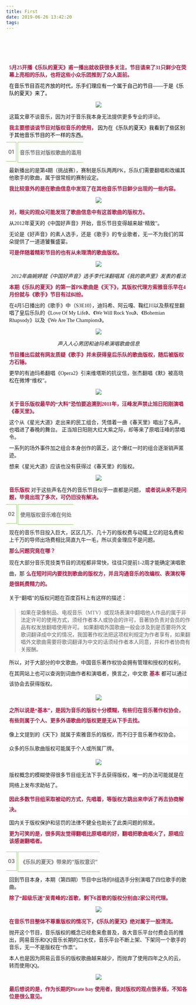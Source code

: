 ```yaml
---
title: First
date: 2019-06-26 13:42:20
tags:
---
```

​
<section class="xmteditor" style="display:none;" data-tools="新媒体管家" data-label="powered by xmt.cn">
</section>
<p style="margin: 10px 8px;font-family: Optima-Regular, PingFangTC-light;">
  <br>
</p>
<p style="text-align: center;font-family: Optima-Regular, PingFangTC-light;">
  <img class="rich_pages" data-copyright="0" data-ratio="0.9013563501849569" data-s="300,640" http://img01.store.sogou.com/net/a/04/link?appid=100520029&url="https://mmbiz.qpic.cn/mmbiz_jpg/OPic5fMgDaNLGLw8KXh310deAicYj0qNCYNpE7TFmgFPUCXnJUpLTbQJxQ1BTRsPrfY3x54LljnVNbv7c3MueN1Q/?wx_fmt=jpeg" data-type="jpeg" data-w="811" style="" _src="https://mmbiz.qpic.cn/mmbiz_jpg/OPic5fMgDaNLGLw8KXh310deAicYj0qNCYNpE7TFmgFPUCXnJUpLTbQJxQ1BTRsPrfY3x54LljnVNbv7c3MueN1Q/?wx_fmt=jpeg">
</p>
<p style="margin: 10px 8px;font-family: Optima-Regular, PingFangTC-light;">
  <strong style="color: rgb(171, 25, 66);"><span style="font-size: 14px;">5月25开播《乐队的夏天》甫一播出就收获很多关注，节目请来了31只鲜少在荧幕上亮相的乐队，也将这些小众乐团推到了众人面前。<mpchecktext id="1561527694011_0.1499950914004362">
    </mpchecktext></span></strong>
</p>
<p style="margin: 10px 8px;font-family: Optima-Regular, PingFangTC-light;">
  <span style="font-size: 14px;color: rgb(0, 0, 0);">在音乐节目百花齐放的时代，乐手们理应有一个属于自己的节目——于是《乐队的夏天》来了。<mpchecktext id="1561527694012_0.3783938673503293">
    </mpchecktext></span>
</p>
<p style="text-align: center;font-family: Optima-Regular, PingFangTC-light;">
  <img class="rich_pages" data-copyright="0" data-ratio="0.72265625" data-s="300,640" src="https://mmbiz.qpic.cn/mmbiz_jpg/OPic5fMgDaNLGLw8KXh310deAicYj0qNCYrTH5cAcheOms9ntQIHkoWjrg3rucPTbX8KdMmN72RdhxY7LLdjyReA/?wx_fmt=jpeg" data-type="jpeg" data-w="1280" style="" _src="https://mmbiz.qpic.cn/mmbiz_jpg/OPic5fMgDaNLGLw8KXh310deAicYj0qNCYrTH5cAcheOms9ntQIHkoWjrg3rucPTbX8KdMmN72RdhxY7LLdjyReA/?wx_fmt=jpeg">
</p>
<p style="margin: 10px 8px;font-family: Optima-Regular, PingFangTC-light;">
  <span style="font-size: 14px;">这篇文章不谈音乐，因为对于音乐我本身无法提供更多专业的评论。<mpchecktext id="1561527694013_0.7750672701851322">
    </mpchecktext></span>
</p>
<p style="margin: 10px 8px;font-family: Optima-Regular, PingFangTC-light;">
  <span style="font-size: 14px;color: rgb(171, 25, 66);"><strong>我主要想谈谈节目对版权音乐的使用，</strong></span>
  <span style="font-size: 14px;color: rgb(0, 0, 0);">因为在《乐队的夏天》我看到了些区别于其他音乐节目的不一样的东西。<mpchecktext id="1561527694014_0.9006675780525575">
    </mpchecktext></span>
</p>
<section class="xmt-style-block" data-style-type="1" data-tools="新媒体排版" data-id="12950">
  <section class="active" style="padding-right: 0.3em;padding-left: 0.3em;display: inline-block;vertical-align: top;border-top-width: 1px;border-top-style: solid;border-color: rgb(142, 201, 101);border-bottom-width: 1px;border-bottom-style: solid;border-right-width: 1px;border-right-style: solid;font-size: 1.2em;font-family: inherit;text-align: center;text-decoration: inherit;color:rgb(121,121,121);">
    <p class="count" style="min-width:1em;font-size: 1em;color:rgb(121,121,121);">
      <strong><span style="font-size: 14px;">01<mpchecktext id="1561527694015_0.4890603263847273">
        </mpchecktext></span></strong>
    </p>
  </section>
  <section class="active" style="padding-right: 0.3em;padding-left: 0.3em;display: inline-block;vertical-align: top;margin-left: -1px;border-top-width: 1px;border-top-style: solid;border-color: rgb(142, 201, 101);border-bottom-width: 1px;border-bottom-style: solid;border-left-width: 1px;border-left-style: solid;font-size: 1.2em;font-family: inherit;text-decoration: inherit;color:rgb(121,121,121);">
    <p class="brush" style="min-width:1em;color:rgb(121,121,121);font-size:1em;">
      <strong><span style="font-size: 14px;">音乐节目对版权歌曲的滥用<mpchecktext id="1561527694016_0.08960909271623696">
        </mpchecktext></span></strong>
    </p>
  </section>
  <section style="width: 0px;height: 0px;clear: both;">
  </section>
</section>
<p style="margin: 10px 8px;font-family: Optima-Regular, PingFangTC-light;">
  <span style="font-size: 14px;">最新播出的是第4期（挑战赛），赛制是乐队两两PK，乐队们需要翻唱和改编其他歌手的歌曲，属于很常规的赛制设定。<mpchecktext id="1561527694017_0.8558222878865474">
    </mpchecktext></span>
</p>
<p style="margin: 10px 8px;font-family: Optima-Regular, PingFangTC-light;">
  <strong><span style="font-size: 14px;color: rgb(171, 25, 66);">我比较意外的是在歌曲信息中发现了在其他音乐节目鲜少出现的一些内容。<mpchecktext id="1561527694018_0.019957397591946036">
    </mpchecktext></span></strong>
</p>
<p style="text-align: center;font-family: Optima-Regular, PingFangTC-light;">
  <img class="rich_pages" data-ratio="0.5653685674547984" data-s="300,640" src="https://mmbiz.qpic.cn/mmbiz_png/OPic5fMgDaNLGLw8KXh310deAicYj0qNCY6g88ibWjF6msxNFqdgFnVvuwHqJVsQj6UEqJmoBg2JNFG1vBSvYTWiaA/?wx_fmt=png" data-type="png" data-w="1438" style="" _src="https://mmbiz.qpic.cn/mmbiz_png/OPic5fMgDaNLGLw8KXh310deAicYj0qNCY6g88ibWjF6msxNFqdgFnVvuwHqJVsQj6UEqJmoBg2JNFG1vBSvYTWiaA/?wx_fmt=png">
</p>
<p style="margin: 10px 8px;font-family: Optima-Regular, PingFangTC-light;">
  <span style="color: rgb(171, 25, 66);"><strong><span style="font-size: 14px;">对，眼尖的观众可能发现了歌曲信息中有这首歌曲的版权方。<mpchecktext id="1561527694019_0.0675064098408058">
    </mpchecktext></span></strong></span>
</p>
<p style="margin: 10px 8px;font-family: Optima-Regular, PingFangTC-light;">
  <span style="font-size: 14px;">从2012年夏天的《中国好声音》开始，音乐节目变得越来越“精致”。<mpchecktext id="1561527694020_0.3920666501171919">
    </mpchecktext></span>
</p>
<p style="margin: 10px 8px;font-family: Optima-Regular, PingFangTC-light;">
  <span style="font-size: 14px;">无论是《好声音》的素人选手，还是《歌手》的专业歌者，无一不为我们的耳朵提供了一道道饕餮盛宴。<mpchecktext id="1561527694021_0.9292884585220296">
    </mpchecktext></span>
</p>
<p style="margin: 10px 8px;font-family: Optima-Regular, PingFangTC-light;">
  <span style="color: rgb(171, 25, 66);"><strong><span style="font-size: 14px;">可是伴随着精彩节目的也有从未理清的歌曲版权。<mpchecktext id="1561527694022_0.3751042977622978">
    </mpchecktext></span></strong></span>
</p>
<p style="text-align: center;">
  <img class="rich_pages" data-copyright="0" data-ratio="0.5714285714285714" data-s="300,640" src="https://mmbiz.qpic.cn/mmbiz_jpg/OPic5fMgDaNLGLw8KXh310deAicYj0qNCYYjShAlzBzNI8ew98ZBOY1sibtMhepyvUp4bdpj1c2hThy3o8FgPfleA/?wx_fmt=jpeg" data-type="jpeg" data-w="623" style="" _src="https://mmbiz.qpic.cn/mmbiz_jpg/OPic5fMgDaNLGLw8KXh310deAicYj0qNCYYjShAlzBzNI8ew98ZBOY1sibtMhepyvUp4bdpj1c2hThy3o8FgPfleA/?wx_fmt=jpeg">
</p>
<p style="margin: 10px 8px;font-family: Optima-Regular, PingFangTC-light;text-align: center;">
  <span style="color: rgb(171, 25, 66);"><strong><span style="font-size: 14px;"></span></strong></span>
  <span style="font-size: 14px;"><em>2012年曲婉婷就《中国好声音》选手李代沫翻唱其《我的歌声里》发表的看法<mpchecktext id="1561527694023_0.6829204723192837">
    </mpchecktext></em></span>
</p>
<p style="margin: 10px 8px;font-family: Optima-Regular, PingFangTC-light;">
  <span style="color: rgb(171, 25, 66);"><strong><span style="font-size: 14px;">本期《乐队的夏天》的第一首PK歌曲是《天下》，其版权代理方索雅音乐早在4月份就与《歌手》节目有过纠纷。<mpchecktext id="1561527694024_0.45627233111566756">
    </mpchecktext></span></strong></span>
</p>
<p style="margin: 10px 8px;font-family: Optima-Regular, PingFangTC-light;">
  <span style="font-size: 14px;">在4月5日播出的《歌手》中（S3E10），迪玛希、阿云嘎、鞠红川以及蔡程昱翻唱了皇后乐队的《Love Of My Life》、《We Will Rock You》、《Bohemian Rhapsody》以及《We Are The Champions》。<mpchecktext id="1561527694025_0.23177658081200914">
    </mpchecktext></span>
</p>
<p style="text-align: center;font-family: Optima-Regular, PingFangTC-light;">
  <img class="rich_pages" data-copyright="0" data-ratio="0.9578125" data-s="300,640" src="https://mmbiz.qpic.cn/mmbiz_jpg/OPic5fMgDaNLGLw8KXh310deAicYj0qNCYe9piaCFQZpqAEiaeOPgwuicsTnqcHWSgm5sPWiaKoH9g7Mkh6zE0Bpap7g/?wx_fmt=jpeg" data-type="jpeg" data-w="1280" style="" _src="https://mmbiz.qpic.cn/mmbiz_jpg/OPic5fMgDaNLGLw8KXh310deAicYj0qNCYe9piaCFQZpqAEiaeOPgwuicsTnqcHWSgm5sPWiaKoH9g7Mkh6zE0Bpap7g/?wx_fmt=jpeg">
</p>
<p style="margin: 10px 8px;text-align: center;font-family: Optima-Regular, PingFangTC-light;">
  <span style="font-size: 14px;"><em>声入人心男团和迪玛希演唱歌曲信息<mpchecktext id="1561527694026_0.2326479498679077">
    </mpchecktext></em></span>
</p>
<p style="margin: 10px 8px;font-family: Optima-Regular, PingFangTC-light;">
  <span style="color: rgb(171, 25, 66);"><strong><span style="font-size: 14px;">节目播出后就有网友质疑《歌手》并未获得皇后乐队的歌曲版权，随后被版权方石锤。<mpchecktext id="1561527694027_0.6582274028823043">
    </mpchecktext></span></strong></span>
</p>
<p style="margin: 10px 8px;font-family: Optima-Regular, PingFangTC-light;">
  <span style="font-size: 14px;">更早的有迪玛希翻唱《Opera2》引来维塔斯的抗议信，张杰翻唱《默》被高晓松在微博“维权”。<mpchecktext id="1561527694028_0.5390402204093627">
    </mpchecktext></span>
</p>
<p style="text-align: center;font-family: Optima-Regular, PingFangTC-light;">
  <img class="rich_pages" data-ratio="0.8854447439353099" data-s="300,640" src="https://mmbiz.qpic.cn/mmbiz_png/OPic5fMgDaNLGLw8KXh310deAicYj0qNCYlNhLNft42CErB7hkgIUql0Kwp3DL8aTFSIQpPMBjKtGm6FH5Jb1kEw/?wx_fmt=png" data-type="png" data-w="742" style="" _src="https://mmbiz.qpic.cn/mmbiz_png/OPic5fMgDaNLGLw8KXh310deAicYj0qNCYlNhLNft42CErB7hkgIUql0Kwp3DL8aTFSIQpPMBjKtGm6FH5Jb1kEw/?wx_fmt=png">
</p>
<p style="margin: 10px 8px;font-family: Optima-Regular, PingFangTC-light;">
  <span style="font-size: 14px;"></span>
  <span style="color: rgb(171, 25, 66);"><strong><span style="font-size: 14px;">关于音乐版权最早的“大料”恐怕要追溯到2011年，汪峰发声禁止旭日阳刚演唱《春天里》。<mpchecktext id="1561527694029_0.4658558770267498">
    </mpchecktext></span></strong></span>
</p>
<p style="margin: 10px 8px;font-family: Optima-Regular, PingFangTC-light;">
  <span style="font-size: 14px;">这个从《星光大道》走出来的民工组合，凭借着一曲《春天里》唱出了名声，也唱进了春晚的舞台。<mpchecktext id="1561527694030_0.6261101211209832">
    </mpchecktext>正当旭日阳刚大红大紫之际，却等来了原唱汪峰的禁唱令。<mpchecktext id="1561527694031_0.5187139901109894">
    </mpchecktext></span>
</p>
<p style="margin: 10px 8px;font-family: Optima-Regular, PingFangTC-light;">
  <span style="font-size: 14px;">一系列的场外事件加之组合本身创作的匮乏，这个爆红一时的组合逐渐销声匿迹。<mpchecktext id="1561527694032_0.42565706766162426">
    </mpchecktext></span>
</p>
<p style="margin: 10px 8px;font-family: Optima-Regular, PingFangTC-light;">
  <span style="font-size: 14px;">想来《星光大道》应该也没有获得过《春天里》的版权。<mpchecktext id="1561527694033_0.5932750105221685">
    </mpchecktext></span>
</p>
<p style="text-align: center;font-family: Optima-Regular, PingFangTC-light;">
  <img class="rich_pages" data-copyright="0" data-ratio="0.5796875" data-s="300,640" src="https://mmbiz.qpic.cn/mmbiz_png/OPic5fMgDaNLGLw8KXh310deAicYj0qNCY475ENia0m9LtDk8zRXLR5iauyUFX7CJSgmxaktopm236N1FjxuCyYT8g/?wx_fmt=png" data-type="png" data-w="640" style="" _src="https://mmbiz.qpic.cn/mmbiz_png/OPic5fMgDaNLGLw8KXh310deAicYj0qNCY475ENia0m9LtDk8zRXLR5iauyUFX7CJSgmxaktopm236N1FjxuCyYT8g/?wx_fmt=png">
</p>
<p style="margin: 10px 8px;font-family: Optima-Regular, PingFangTC-light;">
  <span style="color: rgb(171, 25, 66);"><strong><span style="font-size: 14px;">音乐版权</span></strong></span>
  <span style="font-size: 14px;">对于这些声名在外的音乐节目似乎一直都是问题，</span>
  <span style="font-size: 14px;color: rgb(171, 25, 66);"><strong>或者说从来不是问题，毕竟出现了多次，可仍旧没有解决。<mpchecktext id="1561527694034_0.7713001064923029">
    </mpchecktext></strong></span>
</p>
<section class="xmt-style-block" data-style-type="1" data-tools="新媒体排版" data-id="12950">
  <section class="active" style="padding-right: 0.3em;padding-left: 0.3em;display: inline-block;vertical-align: top;border-top-width: 1px;border-top-style: solid;border-color: rgb(142, 201, 101);border-bottom-width: 1px;border-bottom-style: solid;border-right-width: 1px;border-right-style: solid;font-size: 1.2em;font-family: inherit;text-align: center;text-decoration: inherit;color:rgb(121,121,121);">
    <p class="count" style="min-width:1em;font-size: 1em;color:rgb(121,121,121);">
      <strong><span style="font-size: 14px;">02<mpchecktext id="1561527694035_0.6431282713148652">
        </mpchecktext></span></strong>
    </p>
  </section>
  <section class="active" style="padding-right: 0.3em;padding-left: 0.3em;display: inline-block;vertical-align: top;margin-left: -1px;border-top-width: 1px;border-top-style: solid;border-color: rgb(142, 201, 101);border-bottom-width: 1px;border-bottom-style: solid;border-left-width: 1px;border-left-style: solid;font-size: 1.2em;font-family: inherit;text-decoration: inherit;color:rgb(121,121,121);">
    <p class="brush" style="min-width:1em;color:rgb(121,121,121);font-size:1em;">
      <strong><span style="font-size: 14px;">使用版权音乐难在何处<mpchecktext id="1561527694036_0.562488666809376">
        </mpchecktext></span></strong>
    </p>
  </section>
  <section style="width: 0px;height: 0px;clear: both;">
  </section>
</section>
<p style="margin: 10px 8px;font-family: Optima-Regular, PingFangTC-light;">
  <span style="font-size: 14px;">现在的音乐节目投入巨大，区区几万、几十万的版权费与动辄上亿的冠名费和上千万的导师出场费相比简直九牛一毛，所以资金理应不是问题。<mpchecktext id="1561527694037_0.4095130281321049">
    </mpchecktext></span>
</p>
<p style="margin: 10px 8px;font-family: Optima-Regular, PingFangTC-light;">
  <strong><span style="font-size: 14px;color: rgb(171, 25, 66);">那么问题究竟在哪？<mpchecktext id="1561527694038_0.3729508781459545">
    </mpchecktext></span></strong>
</p>
<p style="box-sizing: border-box;word-break: break-all;overflow-wrap: break-word;line-height: 28px;font-size: 18px;white-space: normal;background-color: rgb(255, 255, 255);margin: 10px 8px;font-family: Optima-Regular, PingFangTC-light;">
  <span style="font-size: 14px;">现在大部分音乐竞技类节目的流程都非常快，往往只提前1-2周才能确定演唱歌曲，那</span>
  <span style="font-size: 14px;color: rgb(171, 25, 66);"><strong>么在短时间内要找到歌曲的版权方，并且沟通音乐的改编权、表演权等是很耗费精力的。<mpchecktext id="1561527694039_0.9950840217382337">
    </mpchecktext></strong></span>
</p>
<p style="box-sizing: border-box;word-break: break-all;overflow-wrap: break-word;line-height: 28px;font-size: 18px;white-space: normal;background-color: rgb(255, 255, 255);margin: 10px 8px;font-family: Optima-Regular, PingFangTC-light;">
  <span style="font-size: 14px;">关于“翻唱”的版权问题在百度百科上有这样的描述：<mpchecktext id="1561527694040_0.3794971410580936">
    </mpchecktext></span>
</p>
<p style="box-sizing: border-box;word-break: break-all;overflow-wrap: break-word;line-height: 28px;font-size: 18px;white-space: normal;background-color: rgb(255, 255, 255);margin: 10px 8px;font-family: Optima-Regular, PingFangTC-light;">
  <span style="font-family: arial, 宋体, sans-serif;font-size: 14px;text-align: start;text-indent: 28px;background-color: rgb(255, 255, 255);"></span>
</p>
<blockquote class="js_blockquote_wrap" data-type="2" data-url="" data-author-name="" data-content-utf8-length="169" data-source-title="">
  <section class="js_blockquote_digest">
    <p style="font-family: Optima-Regular, PingFangTC-light;">如果在录像制品、电视音乐（MTV）或现场表演中翻唱他人作品的属于非法定许可的使用方式，须经作者本人或协会的许可，音著协负责对会员的作品有权发放翻唱使用许可。
      <mpchecktext id="1561527694041_0.18161638914407252">
      </mpchecktext>如果翻唱外国歌曲一般会涉及到是否要将外文歌词翻译成中文的情况，我国著作权法把这项权利规定为作者享有，如果翻唱外文歌曲需要将歌词翻译为中文的话须经作者本人同意，并和作者协商有关报酬。
      <mpchecktext id="1561527694042_0.29455423552848914">
      </mpchecktext>
    </p>
  </section>
</blockquote>
<p style="box-sizing: border-box;word-break: break-all;overflow-wrap: break-word;line-height: 28px;font-size: 18px;white-space: normal;background-color: rgb(255, 255, 255);margin: 10px 8px;font-family: Optima-Regular, PingFangTC-light;">
  <span style="font-size: 14px;">所以，对于大部分的中文歌曲，中国音乐著作权协会拥有管理和授权的权利，在其网站上也可以查询到词曲作者和演唱者，换言之，中文歌</span>
  <span style="font-size: 14px;color: rgb(171, 25, 66);"><strong>基本</strong></span>
  <span style="font-size: 14px;">都可以通过该协会去获得版权。<mpchecktext id="1561527694043_0.36672785550822695">
    </mpchecktext></span>
  <br>
</p>
<p style="text-align: center;font-family: Optima-Regular, PingFangTC-light;">
  <img class="rich_pages" data-ratio="0.35" data-s="300,640" src="https://mmbiz.qpic.cn/mmbiz_png/OPic5fMgDaNLGLw8KXh310deAicYj0qNCYR3HnR4mnWE2k9UwMDnjib5gL9QFECcweyibardb984icx9wLElCK4C1Yg/?wx_fmt=png" data-type="png" data-w="1920" style="" _src="https://mmbiz.qpic.cn/mmbiz_png/OPic5fMgDaNLGLw8KXh310deAicYj0qNCYR3HnR4mnWE2k9UwMDnjib5gL9QFECcweyibardb984icx9wLElCK4C1Yg/?wx_fmt=png">
</p>
<p style="box-sizing: border-box;word-break: break-all;overflow-wrap: break-word;line-height: 28px;font-size: 18px;white-space: normal;background-color: rgb(255, 255, 255);margin: 10px 8px;font-family: Optima-Regular, PingFangTC-light;">
  <span style="font-size: 14px;"></span>
  <span style="color: rgb(171, 25, 66);"><strong><span style="font-size: 14px;">之所以说是“基本”，是因为音乐的版权十分模糊，有些归在音乐著作权协会，有些则属于个人、更多外语歌曲的版权更是无从下手去找。<mpchecktext id="1561527694044_0.36481813149791065">
    </mpchecktext></span></strong></span>
</p>
<p style="box-sizing: border-box;word-break: break-all;overflow-wrap: break-word;line-height: 28px;font-size: 18px;white-space: normal;background-color: rgb(255, 255, 255);margin: 10px 8px;font-family: Optima-Regular, PingFangTC-light;">
  <span style="font-size: 14px;">像上文提到的《天下》就属于索雅音乐的版权，而不归于音乐著作权协会。<mpchecktext id="1561527694045_0.7156760355934739">
    </mpchecktext></span>
</p>
<p style="box-sizing: border-box;word-break: break-all;overflow-wrap: break-word;line-height: 28px;font-size: 18px;white-space: normal;background-color: rgb(255, 255, 255);margin: 10px 8px;font-family: Optima-Regular, PingFangTC-light;">
  <span style="font-size: 14px;">众多的乐队歌曲版权可能属于个人或所属厂牌。<mpchecktext id="1561527694046_0.59486394473656">
    </mpchecktext></span>
</p>
<p style="text-align: center;font-family: Optima-Regular, PingFangTC-light;">
  <img class="rich_pages" data-ratio="0.34916492693110646" data-s="300,640" src="https://mmbiz.qpic.cn/mmbiz_png/OPic5fMgDaNLGLw8KXh310deAicYj0qNCYbXUuEA5uQ7POcLFUA6GNRUdTOJV2b9DoFZCwAYicBHHB9RCpyxDkpoQ/?wx_fmt=png" data-type="png" data-w="1916" style="" _src="https://mmbiz.qpic.cn/mmbiz_png/OPic5fMgDaNLGLw8KXh310deAicYj0qNCYbXUuEA5uQ7POcLFUA6GNRUdTOJV2b9DoFZCwAYicBHHB9RCpyxDkpoQ/?wx_fmt=png">
</p>
<p style="box-sizing: border-box;word-break: break-all;overflow-wrap: break-word;line-height: 28px;font-size: 18px;white-space: normal;background-color: rgb(255, 255, 255);margin: 10px 8px;font-family: Optima-Regular, PingFangTC-light;">
  <span style="font-size: 14px;">版权概念的模糊使得很多节目组无法下手去获得版权，唯一的办法可能就是在网络上发布求助帖了。<mpchecktext id="1561527694047_0.6082905180654838">
    </mpchecktext></span>
</p>
<p style="box-sizing: border-box;word-break: break-all;overflow-wrap: break-word;line-height: 28px;font-size: 18px;white-space: normal;background-color: rgb(255, 255, 255);margin: 10px 8px;font-family: Optima-Regular, PingFangTC-light;">
  <span style="color: rgb(171, 25, 66);font-size: 14px;"><strong>因此多数节目组采取被动的方式，先唱着，等版权方跳出来申诉了再去协商解决。<mpchecktext id="1561527694048_0.22280993824095763">
    </mpchecktext></strong></span>
</p>
<p style="margin: 10px 8px;font-family: Optima-Regular, PingFangTC-light;">
  <span style="font-size: 14px;">国内关于版权保护和惩罚的法律不健全也助长了此类问题的频发。<mpchecktext id="1561527694049_0.3882819124644341">
    </mpchecktext></span>
</p>
<p style="margin: 10px 8px;font-family: Optima-Regular, PingFangTC-light;">
  <span style="color: rgb(171, 25, 66);"><strong><span style="font-size: 14px;">更为可笑的是，很多网友觉得翻唱比原唱唱的好，翻唱把歌曲唱火了，原唱应该感谢翻唱者。<mpchecktext id="1561527694050_0.8021482933360882">
    </mpchecktext></span></strong></span>
</p>
<section class="xmt-style-block" data-style-type="1" data-tools="新媒体排版" data-id="12950">
  <section style="border-width: 0px;border-style: none;border-color: initial;margin-bottom: 0.5em;overflow: hidden;padding: 0px;margin-top: 20px;" class="KolEditor">
    <section class="active" style="padding-right: 0.3em;padding-left: 0.3em;display: inline-block;vertical-align: top;border-top-width: 1px;border-top-style: solid;border-color: rgb(142, 201, 101);border-bottom-width: 1px;border-bottom-style: solid;border-right-width: 1px;border-right-style: solid;font-size: 1.2em;font-family: inherit;text-align: center;text-decoration: inherit;color:rgb(121,121,121);">
      <p class="count" style="min-width:1em;font-size: 1em;color:rgb(121,121,121);">
        <strong><span style="font-size: 14px;">03<mpchecktext id="1561527694051_0.16768485532307786">
          </mpchecktext></span></strong>
      </p>
    </section>
    <section class="active" style="padding-right: 0.3em;padding-left: 0.3em;display: inline-block;vertical-align: top;margin-left: -1px;border-top-width: 1px;border-top-style: solid;border-color: rgb(142, 201, 101);border-bottom-width: 1px;border-bottom-style: solid;border-left-width: 1px;border-left-style: solid;font-size: 1.2em;font-family: inherit;text-decoration: inherit;color:rgb(121,121,121);">
      <p class="brush" style="min-width:1em;color:rgb(121,121,121);font-size:1em;">
        <strong><span style="font-size: 14px;">《乐队的夏天》带来的“版权意识”<mpchecktext id="1561527694052_0.08230769012627137">
          </mpchecktext></span></strong>
      </p>
    </section>
    <section style="width: 0px;height: 0px;clear: both;">
    </section>
  </section>
</section>
<p style="margin: 10px 8px;font-family: Optima-Regular, PingFangTC-light;">
  <span style="font-size: 14px;">回到节目本身，本期（第四期）节目中出场的8组选手分别演唱了四位歌手的歌曲。<mpchecktext id="1561527694053_0.8911005090345627">
    </mpchecktext></span>
</p>
<p style="margin: 10px 8px;font-family: Optima-Regular, PingFangTC-light;">
  <span style="color: rgb(171, 25, 66);"><strong><span style="font-size: 14px;">除了“超级乐迷”吴青峰的2首歌，剩下6首歌的版权分别由2家公司代理。<mpchecktext id="1561527694054_0.8777999960489977">
    </mpchecktext></span></strong></span>
</p>
<p style="text-align: center;">
  <img class="rich_pages" data-copyright="0" data-ratio="0.8672768878718535" data-s="300,640" src="https://mmbiz.qpic.cn/mmbiz_png/OPic5fMgDaNLGLw8KXh310deAicYj0qNCYg9eCwicBqkmkmgLIn1p9VIFpGoT9EHsD6TOFI34YvZPrfRdCSUXIAibw/?wx_fmt=png" data-type="png" data-w="874" style="" _src="https://mmbiz.qpic.cn/mmbiz_png/OPic5fMgDaNLGLw8KXh310deAicYj0qNCYg9eCwicBqkmkmgLIn1p9VIFpGoT9EHsD6TOFI34YvZPrfRdCSUXIAibw/?wx_fmt=png">
</p>
<p style="margin: 10px 8px;font-family: Optima-Regular, PingFangTC-light;">
  <span style="font-size: 14px;"></span>
  <span style="color: rgb(171, 25, 66);"><strong><span style="font-size: 14px;">在音乐节目整体不尊重版权的情况下，《乐队的夏天》绝对属于一股清流。<mpchecktext id="1561527694055_0.8304619566507394">
    </mpchecktext></span></strong></span>
</p>
<p style="margin: 10px 8px;font-family: Optima-Regular, PingFangTC-light;">
  <span style="font-size: 14px;">抛开这个节目，音乐版权的概念已经愈来愈普及，各大音乐平台付费会员的推出，网易音乐和QQ音乐长期的口水仗，音乐平台不断上架、下架同一个歌手的音乐，无一不是版权在“作祟”。<mpchecktext id="1561527694056_0.9693518635063769">
    </mpchecktext></span>
</p>
<p style="margin: 10px 8px;font-family: Optima-Regular, PingFangTC-light;">
  <span style="font-size: 14px;">本人也是因为网易云音乐的版权歌曲越来越少，而抛弃了使用四年之久的云，转而使用QQ。<mpchecktext id="1561527694057_0.00909759798827281">
    </mpchecktext></span>
</p>
<p style="text-align: center;">
  <img class="rich_pages" data-ratio="0.9391727493917275" data-s="300,640" src="https://mmbiz.qpic.cn/mmbiz_png/OPic5fMgDaNLGLw8KXh310deAicYj0qNCYuWnFQIKGnQ7sLW7Tl1bCliajmCURaJXd3e0k1VHJC1QM6IgvtmPEHDA/?wx_fmt=png" data-type="png" data-w="822" style="" _src="https://mmbiz.qpic.cn/mmbiz_png/OPic5fMgDaNLGLw8KXh310deAicYj0qNCYuWnFQIKGnQ7sLW7Tl1bCliajmCURaJXd3e0k1VHJC1QM6IgvtmPEHDA/?wx_fmt=png">
</p>
<p style="margin: 10px 8px; font-family: Optima-Regular, PingFangTC-light;">
  <span style="color: rgb(171, 25, 66);"><strong><span style="font-size: 14px;">最后想说的是，作为长期的Pirate bay 使用者，我对版权的观点很矛盾，不知各位是很么意见。<mpchecktext id="1561527694058_0.5569088110308744">
    </mpchecktext></span></strong></span>
</p>
